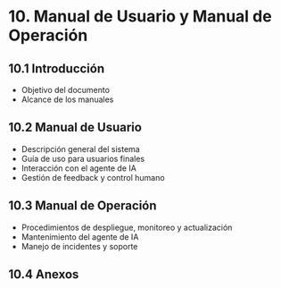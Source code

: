 # 10. Manual de Usuario y Manual de Operación

## 10.1 Introducción
- Objetivo del documento
- Alcance de los manuales

## 10.2 Manual de Usuario
- Descripción general del sistema
- Guía de uso para usuarios finales
- Interacción con el agente de IA
- Gestión de feedback y control humano

## 10.3 Manual de Operación
- Procedimientos de despliegue, monitoreo y actualización
- Mantenimiento del agente de IA
- Manejo de incidentes y soporte

## 10.4 Anexos 